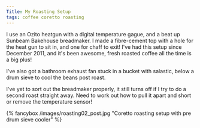 ```yaml
---
Title: My Roasting Setup
tags: coffee coretto roasting
---
```


I use an Ozito heatgun with a digital temperature gague, and a beat up Sunbeam Bakehouse breadmaker. I made a fibre-cement top with a hole for the heat gun to sit in, and one for chaff to exit! I've had this setup since December 2011, and it's been awesome, fresh roasted coffee all the time is a big plus!

I've also got a bathroom exhaust fan stuck in a bucket with salastic, below a drum sieve to cool the beans post roast.

I've yet to sort out the breadmaker properly, it still turns off if I try to do a second roast straight away.  Need to work out how to pull it apart and short or remove the temperature sensor!

{% fancybox /images/roasting02_post.jpg "Coretto roasting setup with pre drum sieve cooler" %}

